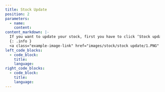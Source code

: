 ```yaml
---
title: Stock Update
position: 2
parameters:
  - name:
    content:
content_markdown: |-
  If you want to update your stock, first you have to click ‘Stock update’ and then you have to go there ‘New Transaction’. Then you can view below interface.By using there radio buttons you can update, increase or reduce your stock. After filling their fields and clicking ‘add’ button, you can update, increase or reduce several items in same time. There ‘Location’ field and ‘Item’ field are autocompleted fields. After filling all these fields, you have to click ‘Add’ button for add data to the table. 
  {: .info }
  <a class="example-image-link" href="images/stock/stock update/1.PNG" data-lightbox="example-1"><img class="example-image" src="images/stock/stock update/1.PNG" alt=""></a> 
left_code_blocks:
  - code_block:
    title:
    language:
right_code_blocks:
  - code_block:
    title:
    language:
---
```


